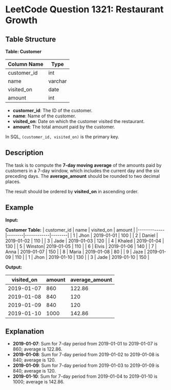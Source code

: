# LeetCode Question 1321: Restaurant Growth

## Table Structure

**Table: Customer**

| Column Name | Type    |
|-------------|---------|
| customer_id | int     |
| name        | varchar |
| visited_on  | date    |
| amount      | int     |

- **customer_id**: The ID of the customer.
- **name**: Name of the customer.
- **visited_on**: Date on which the customer visited the restaurant.
- **amount**: The total amount paid by the customer.

In SQL, `(customer_id, visited_on)` is the primary key.

## Description
The task is to compute the **7-day moving average** of the amounts paid by customers in a 7-day window, which includes the current day and the six preceding days. The **average_amount** should be rounded to two decimal places.

The result should be ordered by **visited_on** in ascending order.

## Example
**Input:**

**Customer Table:**
| customer_id | name   | visited_on | amount |
|-------------|--------|------------|--------|
| 1           | Jhon   | 2019-01-01 | 100    |
| 2           | Daniel | 2019-01-02 | 110    |
| 3           | Jade   | 2019-01-03 | 120    |
| 4           | Khaled | 2019-01-04 | 130    |
| 5           | Winston| 2019-01-05 | 110    |
| 6           | Elvis  | 2019-01-06 | 140    |
| 7           | Anna   | 2019-01-07 | 150    |
| 8           | Maria  | 2019-01-08 | 80     |
| 9           | Jaze   | 2019-01-09 | 110    |
| 1           | Jhon   | 2019-01-10 | 130    |
| 3           | Jade   | 2019-01-10 | 150    |

**Output:**

| visited_on | amount | average_amount |
|------------|--------|----------------|
| 2019-01-07 | 860    | 122.86         |
| 2019-01-08 | 840    | 120            |
| 2019-01-09 | 840    | 120            |
| 2019-01-10 | 1000   | 142.86         |

## Explanation
- **2019-01-07**: Sum for 7-day period from 2019-01-01 to 2019-01-07 is 860; average is 122.86.
- **2019-01-08**: Sum for 7-day period from 2019-01-02 to 2019-01-08 is 840; average is 120.
- **2019-01-09**: Sum for 7-day period from 2019-01-03 to 2019-01-09 is 840; average is 120.
- **2019-01-10**: Sum for 7-day period from 2019-01-04 to 2019-01-10 is 1000; average is 142.86.